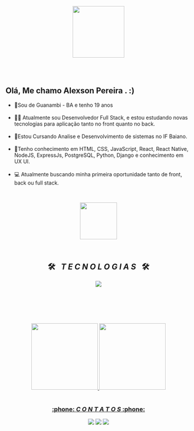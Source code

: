 <!--cabeçalho HELLO WORD-->
<div align = "center">
  <img height = "140px" src = "https://user-images.githubusercontent.com/92947069/183311882-d6cec5b0-18e8-48cf-a551-098f295fbce5.gif" >
</div>

<br><br>
<!--FIM cabeçalho HELLO WORD-->

<!--inicio descrição-->
## Olá, Me chamo Alexson Pereira . :)

<ul align="left">
<li>📍Sou de Guanambi - BA e tenho 19 anos </li>
<br>
<li>👩‍💻 Atualmente sou Desenvolvedor Full Stack, e estou estudando novas tecnologias para aplicação tanto no front quanto no back.</li>
<br>
<li>📗Estou Cursando Analise e Desenvolvimento de sistemas no IF Baiano.  </li>
<br>
<li>💾Tenho conhecimento em HTML, CSS, JavaScript, React, React Native, NodeJS, ExpressJs, PostgreSQL, Python, Django e conhecimento em UX UI.  </li>
<br>
<li>💻 Atualmente buscando minha primeira oportunidade tanto de front, back ou full stack. </li>
</ul>
<br>
<!--FIM descrição-->
<p align="center" width="500px">
  <img width="100em" src="https://gifdb.com/images/file/lofi-music-chill-night-studying-garden-lxde4silrpwounpz.gif" />
</p>


<!--INICIO Tecnologias-->
<br>
<h2 align="center">🛠️&ensp; <i>T E C N O L O G I A S</i> &ensp;🛠️</h2>
<p align="center">
  <a href="https://skillicons.dev">
    <img src="https://skillicons.dev/icons?i=git,github,html,css,js,react,ts,nodejs,express,postgresql,jest,vercel,vscode,figma,styledcomponents,tailwind,c,django,prisma,sass,nextjs,py&perline=8" />
  </a>
</p>
<br><br><br><br><br>
<div align="center">
  <a href="https://github-readme-stats.vercel.app/api?username=AlexsonPereira"></a>
  <a href="https://github.com/alexsonpereira">
  <img height="180em" src="https://github-readme-stats.vercel.app/api?username=AlexsonPereira&show_icons=true&theme=dark&include_all_commits=true&count_private=true"/>
  <img height="180em" src="https://github-readme-stats.vercel.app/api/top-langs/?username=AlexsonPereira&layout=compact&langs_count=7&theme=dark"/>
</div>
<br>
<!--Contatos-->
<h3 align="center">:phone: <i>C O N T A T O S</i> :phone:</h2>
<div align="center">
<a href="https://instagram.com/alexson_010" target="_blank"><img src="https://img.shields.io/badge/-Instagram-%23E4405F?style=for-the-badge&logo=instagram&logoColor=white" target="_blank"></a>
<a href = "alexspnpe@gmail.com"><img src="https://img.shields.io/badge/-Gmail-%23333?style=for-the-badge&logo=gmail&logoColor=white" target="_blank"></a>
<a href="https://www.linkedin.com/in/alexsonpereira/" target="_blank"><img src="https://img.shields.io/badge/-LinkedIn-%230077B5?style=for-the-badge&logo=linkedin&logoColor=white" target="_blank"></a>
</div>
